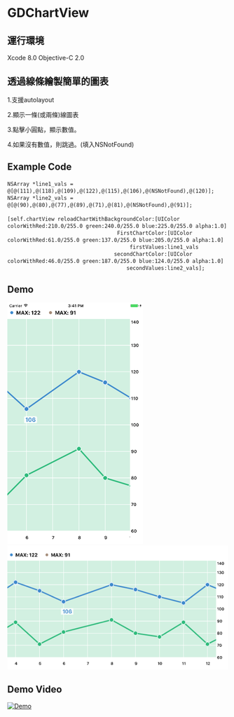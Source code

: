 # GDChartView
## 運行環境
Xcode 8.0
Objective-C 2.0

## 透過線條繪製簡單的圖表

1.支援autolayout

2.顯示一條(或兩條)線圖表

3.點擊小圓點，顯示數值。

4.如果沒有數值，則跳過。(填入NSNotFound)

## Example Code
```objc
NSArray *line1_vals = @[@(111),@(118),@(109),@(122),@(115),@(106),@(NSNotFound),@(120)];
NSArray *line2_vals = @[@(90),@(80),@(77),@(89),@(71),@(81),@(NSNotFound),@(91)];
    
[self.chartView reloadChartWithBackgroundColor:[UIColor colorWithRed:210.0/255.0 green:240.0/255.0 blue:225.0/255.0 alpha:1.0]
                                   FirstChartColor:[UIColor colorWithRed:61.0/255.0 green:137.0/255.0 blue:205.0/255.0 alpha:1.0]
                                       firstValues:line1_vals
                                  secondChartColor:[UIColor colorWithRed:46.0/255.0 green:187.0/255.0 blue:124.0/255.0 alpha:1.0]
                                      secondValues:line2_vals];
```
## Demo

![alt tag1](https://github.com/KevinLiou/GDChartView/blob/master/GDChartSample/screenshot1.png)
![alt tag2](https://github.com/KevinLiou/GDChartView/blob/master/GDChartSample/screenshot2.png)

## Demo Video

[![Demo](http://img.youtube.com/vi/8ChRlkzgaAY/0.jpg)](http://www.youtube.com/watch?v=8ChRlkzgaAY)
